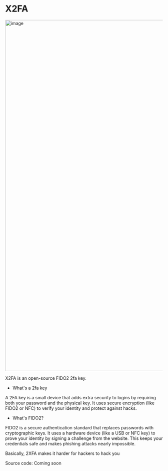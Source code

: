 # X2FA

<img width="1094" height="1120" alt="image" src="https://github.com/user-attachments/assets/97e64f34-dcee-48c2-86cf-73dd291a1969" />

X2FA is an open-source FIDO2 2fa key.

- What's a 2fa key

A 2FA key is a small device that adds extra security to logins by requiring both your password and the physical key. It uses secure encryption (like FIDO2 or NFC) to verify your identity and protect against hacks.

- What's FIDO2?

FIDO2 is a secure authentication standard that replaces passwords with cryptographic keys. It uses a hardware device (like a USB or NFC key) to prove your identity by signing a challenge from the website. This keeps your credentials safe and makes phishing attacks nearly impossible.

Basically, 2XFA makes it harder for hackers to hack you

Source code: Coming soon

